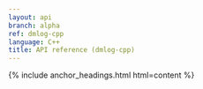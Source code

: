 ```yaml
---
layout: api
branch: alpha
ref: dmlog-cpp
language: C++
title: API reference (dmlog-cpp)
---
```

{% include anchor_headings.html html=content %}